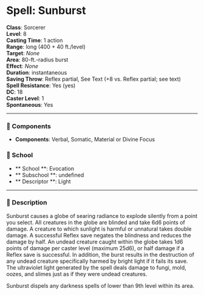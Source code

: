 
# Spell: Sunburst
**Class**: Sorcerer  
**Level**: 8  
**Casting Time**: 1 action  
**Range**: long (400 + 40 ft./level)  
**Target**: _None_  
**Area**: 80-ft.-radius burst  
**Effect**: _None_  
**Duration**: instantaneous  
**Saving Throw**: Reflex partial, See Text (+8 vs. Reflex partial; see text)  
**Spell Resistance**: Yes (yes)  
**DC**: 18  
**Caster Level**: 1  
**Spontaneous**: Yes

---

### 🔮 Components
- **Components**: Verbal, Somatic, Material or Divine Focus

### 🏫 School
- ** School **: Evocation
- ** Subschool **: undefined
- ** Descriptor **: Light
---

### 📜 Description
Sunburst causes a globe of searing radiance to explode silently from a point you select. All creatures in the globe are blinded and take 6d6 points of damage. A creature to which sunlight is harmful or unnatural takes double damage. A successful Reflex save negates the blindness and reduces the damage by half. An undead creature caught within the globe takes 1d6 points of damage per caster level (maximum 25d6), or half damage if a Reflex save is successful. In addition, the burst results in the destruction of any undead creature specifically harmed by bright light if it fails its save. The ultraviolet light generated by the spell deals damage to fungi, mold, oozes, and slimes just as if they were undead creatures.

Sunburst dispels any darkness spells of lower than 9th level within its area.
